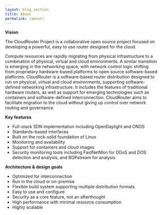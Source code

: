 ```yaml
---
layout: blog_section
title: About
permalink: /about/
---
```


**Vision**

The CloudRouter Project is a collaborative open source project focused on developing a 
powerful, easy to use router designed for the cloud.

Compute resources are rapidly migrating from physical infrastructure to a combination of
 physical, virtual and cloud environments. A similar transition is emerging in the networking
 space, with network control logic shifting from proprietary hardware-based platforms to open
 source software-based platforms. CloudRouter is a software-based router distribution designed to run on
 physical, virtual and cloud environments, supporting software-defined networking
 infrastructure. It includes the features of traditional hardware routers, as well as support
 for emerging technologies such as containers and software-defined interconnection.
 CloudRouter aims to facilitate migration to the cloud without giving up control over network
 routing and governance.

**Key features**

* Full-stack SDN implementation including OpenDaylight and ONOS
* Standards-based interfaces
* Built on the rock-solid foundation of Linux
* Monitoring and availability
* Support for containers and cloud images
* Security monitoring tools including FastNetMon for DDoS and DOS detection and analysis, and BGPstream for analysis

**Architecture &amp; design goals**

* Optimized for interconnection
* Run in the cloud or on-premise
* Flexible build system supporting multiple distribution formats
* Easy to use and configure
* Security as a core feature, not an afterthought
* High performance with minimal resource consumption
* Highly scalable
